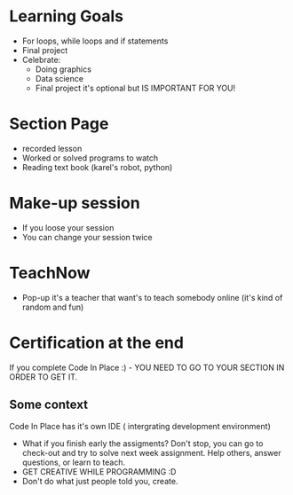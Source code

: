 # Learning Goals
* For loops, while loops and if statements
* Final project
* Celebrate:
    - Doing graphics
    - Data science
    - Final project it's optional but IS IMPORTANT FOR YOU!

# Section Page
* recorded lesson
* Worked or solved programs to watch
* Reading text book (karel's robot, python)

# Make-up session
* If you loose your session
* You can change your session twice

# TeachNow
* Pop-up it's a teacher that want's to teach somebody online (it's kind of random and fun)

# Certification at the end
If you complete Code In Place :) - YOU NEED TO GO TO YOUR SECTION IN ORDER TO GET IT. 

## Some context
Code In Place has it's own IDE ( intergrating development environment)

* What if you finish early the assigments? Don't stop, you can go to check-out and try to solve next week assignment. Help others, answer questions, or learn to teach.
* GET CREATIVE WHILE PROGRAMMING :D
* Don't do what just people told you, create.

